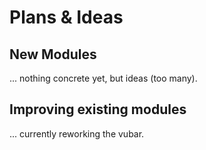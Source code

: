 # Plans & Ideas

## New Modules
... nothing concrete yet, but ideas (too many).

## Improving existing modules
... currently reworking the vubar.
